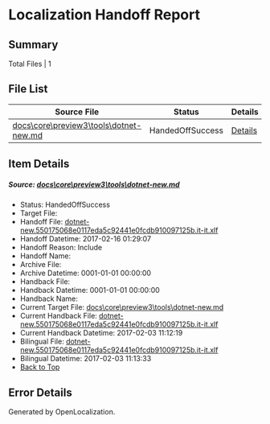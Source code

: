 # <a name='report-top'></a> Localization Handoff Report

## Summary
 Total Files | 1

## File List
 Source File | Status | Details 
 ----------- | ------ | ------- 
 [docs\core\preview3\tools\dotnet-new.md](https://github.com/dotnet/docs/blob/96fd8ea3e55ea33e0bdd0bf3c50a10d0de6db1a1/docs/core/preview3/tools/dotnet-new.md) | HandedOffSuccess | [Details](#f0c62647c5817db2057c60a7a95a62f08f7889a566)

## Item Details
##### <a name='f0c62647c5817db2057c60a7a95a62f08f7889a566'></a> Source: [docs\core\preview3\tools\dotnet-new.md](https://github.com/dotnet/docs/blob/96fd8ea3e55ea33e0bdd0bf3c50a10d0de6db1a1/docs/core/preview3/tools/dotnet-new.md)
* Status: HandedOffSuccess
* Target File: 
* Handoff File: [dotnet-new.550175068e0117eda5c92441e0fcdb910097125b.it-it.xlf](https://github.com/dotnet/docs.handoff/blob/d42dc26f23d4ba6f04c1a8005d9f34fef7729dd6/ol-handoff/dotnet/docs.it-it/master/dotnet-core/dotnet-new.550175068e0117eda5c92441e0fcdb910097125b.it-it.xlf)
* Handoff Datetime: 2017-02-16 01:29:07
* Handoff Reason: Include
* Handoff Name: 
* Archive File: 
* Archive Datetime: 0001-01-01 00:00:00
* Handback File: 
* Handback Datetime: 0001-01-01 00:00:00
* Handback Name: 
* Current Target File: [docs\core\preview3\tools\dotnet-new.md](https://github.com/dotnet/docs.it-it/blob/93e9ac8ccc459a1d98828e5b93f7f2878d934a62/docs/core/preview3/tools/dotnet-new.md)
* Current Handback File: [dotnet-new.550175068e0117eda5c92441e0fcdb910097125b.it-it.xlf](https://github.com/dotnet/docs.handback/blob/ae59d31d7b17fe8965afbe2ff7423dbaae4ce7a3/ol-handback/dotnet/docs.it-it/master/dotnet-core/dotnet-new.550175068e0117eda5c92441e0fcdb910097125b.it-it.xlf)
* Current Handback Datetime: 2017-02-03 11:12:19
* Bilingual File: [dotnet-new.550175068e0117eda5c92441e0fcdb910097125b.it-it.xlf](https://github.com/dotnet/docs.handback/blob/ae59d31d7b17fe8965afbe2ff7423dbaae4ce7a3/ol-handback/dotnet/docs.it-it/master/dotnet-core/dotnet-new.550175068e0117eda5c92441e0fcdb910097125b.it-it.xlf)
* Bilingual Datetime: 2017-02-03 11:13:33
* [Back to Top](#report-top)


## Error Details

Generated by OpenLocalization.
